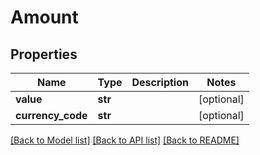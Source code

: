 # Amount

## Properties
Name | Type | Description | Notes
------------ | ------------- | ------------- | -------------
**value** | **str** |  | [optional] 
**currency_code** | **str** |  | [optional] 

[[Back to Model list]](../README.md#documentation-for-models) [[Back to API list]](../README.md#documentation-for-api-endpoints) [[Back to README]](../README.md)


